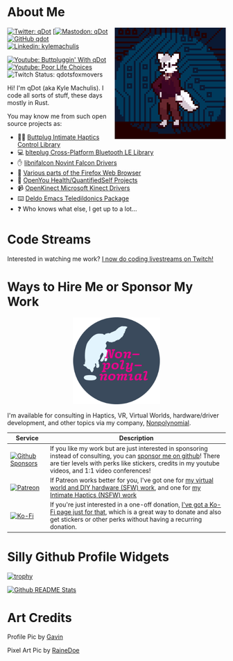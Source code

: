 # About Me

<img src="https://github.com/qdot/qdot/blob/main/qdotpixelfox.png?raw=true" align="right">

[![Twitter: qDot](https://img.shields.io/twitter/follow/qdot?style=social)](https://twitter.com/qdot)
[[![Mastodon: qDot](https://img.shields.io/mastodon/follow/110376500076540204?domain=https%3A%2F%2Fbuttplug.engineer&style=social)](https://buttplug.engineer/@qdot)
[![GitHub qdot](https://img.shields.io/github/followers/qdot?label=follow&style=social)](https://github.com/qdot)
[![Linkedin: kylemachulis](https://img.shields.io/badge/-kylemachulis-blue?style=flat-square&logo=Linkedin&logoColor=white&link=https://www.linkedin.com/in/kylemachulis/)](https://www.linkedin.com/in/kylemachulis/)

[![Youtube: Buttpluggin' With qDot](https://img.shields.io/youtube/channel/subscribers/UCKLmntfj3NmM2E3_LB3qs-w?label=Buttpluggin%27%20With%20qDot&style=social)](https://youtube.buttplug.io)
[![Youtube: Poor Life Choices](https://img.shields.io/youtube/channel/subscribers/UCEOH7Ne1LflFosQTpzM0ZrA?label=Poor%20Life%20Choices&style=social)](https://www.youtube.com/channel/UCEOH7Ne1LflFosQTpzM0ZrA)
![Twitch Status: qdotsfoxmovers](https://img.shields.io/twitch/status/qdotsfoxmovers)

Hi! I'm qDot (aka Kyle Machulis). I code all sorts of stuff, these days mostly in Rust.

You may know me from such open source projects as:

* 🍑🔌 [Buttplug Intimate Haptics Control Library](https://github.com/buttplugio)
* 💻 [blteplug Cross-Platform Bluetooth LE Library](https://github.com/deviceplug/btleplug)
* ✋ [libnifalcon Novint Falcon Drivers](https://github.com/libnifalcon)
* 🦊 [Various parts of the Firefox Web Browser](https://github.com/mozilla)
* 🏥 [OpenYou Health/QuantifiedSelf Projects](https://openyou.org)
* 📹 [OpenKinect Microsoft Kinect Drivers](https://github.com/openkinect)
* ⌨️ [Deldo Emacs Teledildonics Package](https://github.com/qdot/deldo)
* ❓ Who knows what else, I get up to a lot...

# Code Streams

Interested in watching me work? [I now do coding livestreams on Twitch!](https://twitch.tv/qdotsfoxmovers)

# Ways to Hire Me or Sponsor My Work

<p align="center"><a href="https://nonpolynomial.com"><img src="https://github.com/qdot/qdot/blob/main/nonpolynomial-logo-final.png?raw=true" width="200" height="200" alt="Nonpolynomial Logo"></a></p>

I'm available for consulting in Haptics, VR, Virtual Worlds, hardware/driver development, and other topics via my company, [Nonpolynomial](https://nonpolynomial.com).

| Service | Description |
| --- | --- |
| [![Github Sponsors](https://img.shields.io/badge/sponsor-30363D?style=for-the-badge&logo=GitHub-Sponsors&logoColor=#white)](https://github.com/sponsors/qdot) | If you like my work but are just interested in sponsoring instead of consulting, you can [sponsor me on github](https://github.com/sponsors/qdot)! There are tier levels with perks like stickers, credits in my youtube videos, and 1:1 video conferences! |
| [![Patreon](https://img.shields.io/badge/Patreon-F96854?style=for-the-badge&logo=patreon&logoColor=white)](https://patreon.com/qdot) | If Patreon works better for you, I've got one for [my virtual world and DIY hardware (SFW) work](https://patreon.com/poor_life_choices), and one for [my Intimate Haptics (NSFW) work](https://patreon.com/qdot) |
| [![Ko-Fi](https://img.shields.io/badge/Ko--fi-F16061?style=for-the-badge&logo=ko-fi&logoColor=white)](https://ko-fi.com/qdot76367) | If you're just interested in a one-off donation, [I've got a Ko-Fi page just for that](https://ko-fi.com/qdot76367), which is a great way to donate and also get stickers or other perks without having a recurring donation. |

# Silly Github Profile Widgets

[![trophy](https://github-profile-trophy.vercel.app/?username=qdot&theme=onedark)](https://github.com/ryo-ma/github-profile-trophy)

[![Github README Stats](https://github-readme-stats.vercel.app/api?username=qdot&show_icons=true&theme=midnight-purple)](https://github.com/anuraghazra/github-readme-stats/)

# Art Credits

Profile Pic by [Gavin](https://twitter.com/gavunimpressive)

Pixel Art Pic by [RaineDoe](https://twitter.com/rainedoe_)
